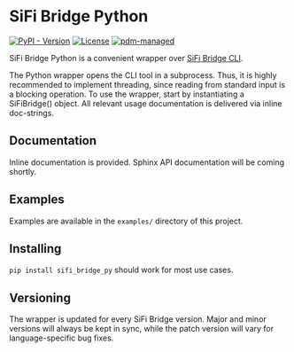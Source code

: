 # SiFi Bridge Python

[![PyPI - Version](https://img.shields.io/pypi/v/sifi_bridge_py)](https://pypi.org/project/sifi-bridge-py/)
[![License](https://img.shields.io/github/license/SiFiLabs/sifi-bridge-py)](https://github.com/SiFiLabs/sifi-bridge-py/blob/main/LICENSE)
[![pdm-managed](https://img.shields.io/badge/pdm-managed-blueviolet)](https://pdm-project.org)

SiFi Bridge Python is a convenient wrapper over [SiFi Bridge CLI](https://github.com/SiFiLabs/sifi-bridge-pub).

The Python wrapper opens the CLI tool in a subprocess. Thus, it is highly recommended to implement threading, since reading from standard input is a blocking operation. To use the wrapper, start by instantiating a SiFiBridge() object. All relevant usage documentation is delivered via inline doc-strings.

## Documentation

Inline documentation is provided. Sphinx API documentation will be coming shortly.

## Examples

Examples are available in the `examples/` directory of this project.

## Installing

`pip install sifi_bridge_py` should work for most use cases.

## Versioning

The wrapper is updated for every SiFi Bridge version. Major and minor versions will always be kept in sync, while the patch version will vary for language-specific bug fixes.

